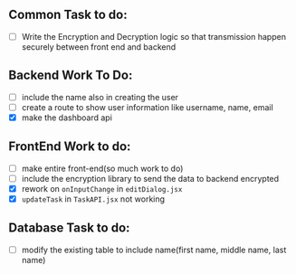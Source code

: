 ## Common Task to do:
- [ ] Write the Encryption and Decryption logic so that transmission happen securely between front end and backend 

## Backend Work To Do:
- [ ] include the name also in creating the user
- [ ] create a route to show user information like username, name, email
- [X] make the dashboard api

## FrontEnd Work to do:
- [ ] make entire front-end(so much work to do)
- [ ] include the encryption library to send the data to backend encrypted
- [X] rework on `onInputChange` in `editDialog.jsx`
- [X] `updateTask` in `TaskAPI.jsx` not working

## Database Task to do:
- [ ] modify the existing table to include name(first name, middle name, last name)